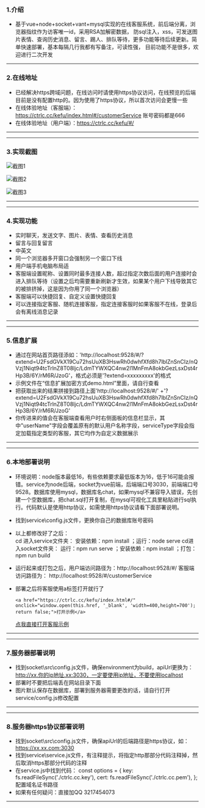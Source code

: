 <!--
 * @轮子的作者: 轮子哥
 * @Date: 2023-12-20 10:47:23
 * @LastEditTime: 2023-12-25 16:11:35
-->
### 1.介绍

+	基于vue+node+socket+vant+mysql实现的在线客服系统，前后端分离，浏览器指纹作为访客唯一id，采用RSA加解密数据，
	防sql注入，xss，可发送图片表情、查询历史消息、留言、踢人、排队等待，更多功能等待后续更新。简单快速部署，基本每隔几行我都有写备注，可读性强，
	目前功能不是很多，欢迎进行二次开发

-------------------------------------------------------------------------------------------------
### 2.在线地址 
+    已经解决https跨域问题，在线访问时请使用https协议访问，在线预览的后端目前是没有配置http的。因为使用了https协议，所以首次访问会更慢一些
+	 在线体验地址（客服端）：https://ctrlc.cc/kefu/index.html#/customerService  账号密码都是666 
+	 在线体验地址（用户端）：https://ctrlc.cc/kefu/#/  		
-------------------------------------------------------------------------------------------------

-------------------------------------------------------------------------------------------------
### 3.实现截图
![截图1](https://47image.oss-cn-heyuan.aliyuncs.com/github/kefu/11.jpg)

![截图2](https://47image.oss-cn-heyuan.aliyuncs.com/github/kefu/12.jpg)

![截图3](https://47image.oss-cn-heyuan.aliyuncs.com/github/kefu/13.jpg)

-------------------------------------------------------------------------------------------------

-------------------------------------------------------------------------------------------------
### 4.实现功能 
+	 实时聊天，发送文字、图片、表情、查看历史消息
+	 留言与回复留言
+	 中英文
+    同一个浏览器多开窗口会强制另一个窗口下线
+	 用户端手机电脑布局适
+	 客服端设置昵称、设置同时最多连接人数，超过指定次数后面的用户连接时会进入排队等待（设置之后均需要重新刷新才生效，如果某个用户下线导致其它的被排挤掉，这是因为你用了同一个浏览器） 
+	 客服端可以快捷回复、自定义设置快捷回复
+    可以连接指定客服、随机连接客服，指定连接客服时如果客服不在线，登录后会有离线消息记录
-------------------------------------------------------------------------------------------------

-------------------------------------------------------------------------------------------------
### 5.信息扩展 
+	 通过在网站首页路径添如：'http://localhost:9528/#/?extend=U2FsdGVkX19Cu72hsUuXB3HswRh0dwhfXfd8h7lblZnSnCIz/nQVzj1Niqt94tcTrlnZ8T08ljc/LdmTYWXQC4nw2l1MnFmA8okbGezLsxDst4rHp3B/6Y/rM6R/JzoG'，格式必须是'?extend=xxxxxxxxx'的格式
+	 示例文件在“信息扩展加密方式demo.html”里面，请自行查看
+	 把获取出来的结果拼接到路径上面'http://localhost:9528/#/' +'?extend=U2FsdGVkX19Cu72hsUuXB3HswRh0dwhfXfd8h7lblZnSnCIz/nQVzj1Niqt94tcTrlnZ8T08ljc/LdmTYWXQC4nw2l1MnFmA8okbGezLsxDst4rHp3B/6Y/rM6R/JzoG'
+	你传进来的值会在客服端查看用户时右侧面板的信息栏显示，其中"userName"字段会覆盖原有的默认用户名称字段，serviceType字段会指定加载指定类型的客服，其它均作为自定义数据展示
-------------------------------------------------------------------------------------------------

-------------------------------------------------------------------------------------------------
### 6.本地部署说明
+	环境说明：node版本最低16，有些依赖要求最低版本为16，低于16可能会报错。service为node后端，socket为vue前端，后端端口号3030，前端端口号9528。数据库使用mysql，数据库名chat，如果mysql不兼容导入错误，先创建一个空数据库，把chat.sql打开复制，在mysql可视化工具里粘贴进行sql执行。代码默认是使用http协议，如需使用https协议请看下面部署说明。
+	找到service\config.js文件，更换你自己的数据库账号密码  
+	以上都修改好了之后：  
	 	cd 进入service文件夹：  安装依赖：npm install  ；运行：node serve 
		cd进入socket文件夹：    运行：npm run serve   ；安装依赖：npm install  ；打包：npm run build 
+	运行起来或打包之后，用户端访问路径为：http://localhost:9528/#/  客服端访问路径为： http://localhost:9528/#/customerService 
+	部署之后将客服使用a标签打开就行了 

	`<a href="https://ctrlc.cc/kefu/index.html#/" onclick="window.open(this.href, '_blank', 'width=400,height=700'); return false;">打开示例</a>`

	<a href="https://ctrlc.cc/kefu/index.html#/" onclick="window.open(this.href, '_blank', 'width=400,height=700'); return false;">点我直接打开客服示例</a>
-------------------------------------------------------------------------------------------------

-------------------------------------------------------------------------------------------------
### 7.服务器部署说明
+	找到socket\src\config.js文件，确保environment为build，apiUrl更换为： http://xx.你的ip地址.xx:3030，一定要使用ip地址，不要使用localhost
+   部署时不要把后端丢在网站目录下面
+	图片默认保存在数据库，部署到服务器需要更改的话，请自行打开service/config.js修改配置
-------------------------------------------------------------------------------------------------

-------------------------------------------------------------------------------------------------
### 8.服务器https协议部署说明
+	找到socket\src\config.js文件，确保apiUrl的后端路径是https协议，如：https://xx.xx.com:3030
+	找到service\service.js文件，有注释提示，将指定http那部分代码注释掉，然后取消https那部分代码的注释
+   在service.js中找到代码：
	const options = {
		key: fs.readFileSync('./ctrlc.cc.key'),
		cert: fs.readFileSync('./ctrlc.cc.pem'),
	};
	配置域名证书路径
+	如果有任何疑问：直接加QQ 3217454073 
-------------------------------------------------------------------------------------------------

